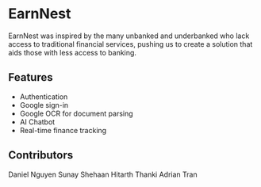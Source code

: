 # EarnNest
EarnNest was inspired by the many unbanked and underbanked who lack access to traditional financial services, pushing us to create a solution that aids those with less access to banking.

## Features
- Authentication
- Google sign-in
- Google OCR for document parsing
- AI Chatbot
- Real-time finance tracking

## Contributors
Daniel Nguyen
Sunay Shehaan
Hitarth Thanki
Adrian Tran

